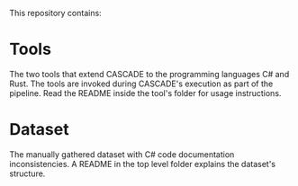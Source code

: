 This repository contains:

# Tools
The two tools that extend CASCADE to the programming languages C# and Rust. The tools are invoked during CASCADE's execution as part of the pipeline. Read the README inside the tool's folder for usage instructions.

# Dataset
The manually gathered dataset with C# code documentation inconsistencies. A README in the top level folder explains the dataset's structure.
